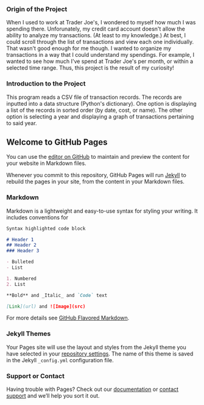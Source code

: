 ### Origin of the Project

When I used to work at Trader Joe's, I wondered to myself how much I was spending there.
Unforunately, my credit card account doesn't allow the ability to analyze my transactions. (At least to my knowledge.) At best, I could scroll through the list of transactions and view each one individually. 
That wasn't good enough for me though. I wanted to organize my transactions in a way that I could understand my spendings.
For example, I wanted to see how much I've spend at Trader Joe's per month, or within a selected time range.
Thus, this project is the result of my curiosity! 

### Introduction to the Project

This program reads a CSV file of transaction records. 
The records are inputted into a data structure (Python's dictionary).
One option is displaying a list of the records in sorted order (by date, cost, or name).
The other option is selecting a year and displaying a graph of transactions pertaining to said year.

## Welcome to GitHub Pages

You can use the [editor on GitHub](https://github.com/Jokuyen/transactionsAnalyzer/edit/master/README.md) to maintain and preview the content for your website in Markdown files.

Whenever you commit to this repository, GitHub Pages will run [Jekyll](https://jekyllrb.com/) to rebuild the pages in your site, from the content in your Markdown files.

### Markdown

Markdown is a lightweight and easy-to-use syntax for styling your writing. It includes conventions for

```markdown
Syntax highlighted code block

# Header 1
## Header 2
### Header 3

- Bulleted
- List

1. Numbered
2. List

**Bold** and _Italic_ and `Code` text

[Link](url) and ![Image](src)
```

For more details see [GitHub Flavored Markdown](https://guides.github.com/features/mastering-markdown/).

### Jekyll Themes

Your Pages site will use the layout and styles from the Jekyll theme you have selected in your [repository settings](https://github.com/Jokuyen/transactionsAnalyzer/settings). The name of this theme is saved in the Jekyll `_config.yml` configuration file.

### Support or Contact

Having trouble with Pages? Check out our [documentation](https://help.github.com/categories/github-pages-basics/) or [contact support](https://github.com/contact) and we’ll help you sort it out.

